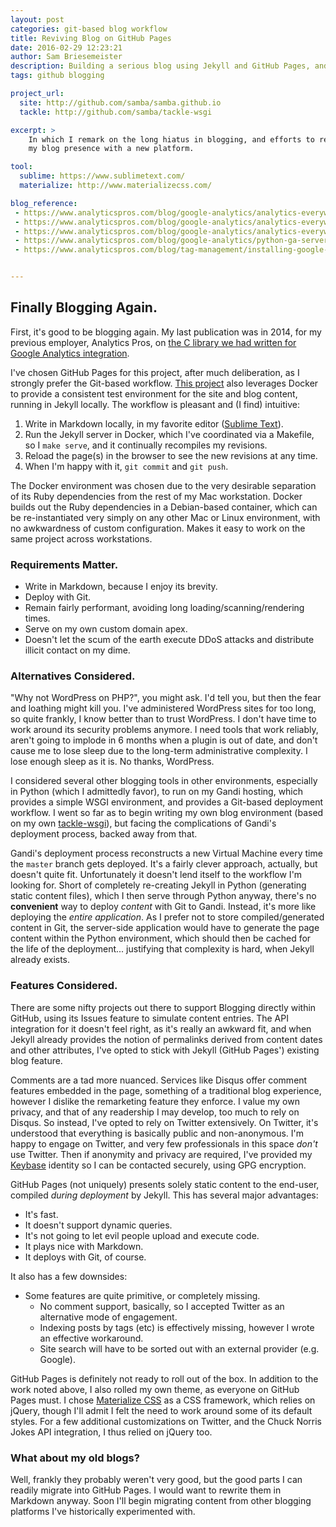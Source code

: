 ```yaml
---
layout: post
categories: git-based blog workflow
title: Reviving Blog on GitHub Pages
date: 2016-02-29 12:23:21
author: Sam Briesemeister
description: Building a serious blog using Jekyll and GitHub Pages, and the Git workflow.
tags: github blogging

project_url:
  site: http://github.com/samba/samba.github.io
  tackle: http://github.com/samba/tackle-wsgi

excerpt: >
    In which I remark on the long hiatus in blogging, and efforts to reinvigorate
    my blog presence with a new platform.

tool:
  sublime: https://www.sublimetext.com/
  materialize: http://www.materializecss.com/

blog_reference:
 - https://www.analyticspros.com/blog/google-analytics/analytics-everywhere-the-universal-measurement-protocol-c-library/
 - https://www.analyticspros.com/blog/google-analytics/analytics-everywhere-the-really-big-picture-cross-platform-measurement/
 - https://www.analyticspros.com/blog/google-analytics/analytics-everywhere-universal-analytics-library-for-php/
 - https://www.analyticspros.com/blog/google-analytics/python-ga-server-side-library/
 - https://www.analyticspros.com/blog/tag-management/installing-google-tag-manager-in-your-cms-hubspot-squarespace-and-others/


---
```


## Finally Blogging Again.

First, it's good to be blogging again. My last publication was in 2014, for my previous employer, Analytics Pros, on [the C library we had written for Google Analytics integration]({{page.blog_reference[0]}}).

I've chosen GitHub Pages for this project, after much deliberation, as I strongly prefer the Git-based workflow. [This project]({{page.project_url.site}}) also leverages Docker to provide a consistent test environment for the site and blog content, running in Jekyll locally. The workflow is pleasant and (I find) intuitive:

1. Write in Markdown locally, in my favorite editor ([Sublime Text]({{page.tool.sublime}})).
2. Run the Jekyll server in Docker, which I've coordinated via a Makefile, so I `make serve`, and it continually recompiles my revisions.
3. Reload the page(s) in the browser to see the new revisions at any time.
4. When I'm happy with it, `git commit` and `git push`.

The Docker environment was chosen due to the very desirable separation of its Ruby dependencies from the rest of my Mac workstation. Docker builds out the Ruby dependencies in a Debian-based container, which can be re-instantiated very simply on any other Mac or Linux environment, with no awkwardness of custom configuration. Makes it easy to work on the same project across workstations.

### Requirements Matter.

- Write in Markdown, because I enjoy its brevity.
- Deploy with Git.
- Remain fairly performant, avoiding long loading/scanning/rendering times.
- Serve on my own custom domain apex.
- Doesn't let the scum of the earth execute DDoS attacks and distribute illicit contact on my dime.

### Alternatives Considered.

"Why not WordPress on PHP?", you might ask. I'd tell you, but then the fear and loathing might kill you. I've administered WordPress sites for too long, so quite frankly, I know better than to trust WordPress. I don't have time to work around its security problems anymore. I need tools that work reliably, aren't going to implode in 6 months when a plugin is out of date, and don't cause me to lose sleep due to the long-term administrative complexity. I lose enough sleep as it is. No thanks, WordPress.

I considered several other blogging tools in other environments, especially in Python (which I admittedly favor), to run on my Gandi hosting, which provides a simple WSGI environment, and provides a Git-based deployment workflow. I went so far as to begin writing my own blog environment (based on my own [tackle-wsgi]({{page.project_url.tackle}})), but facing the complications of Gandi's deployment process, backed away from that.

Gandi's deployment process reconstructs a new Virtual Machine every time the `master` branch gets deployed. It's a fairly clever approach, actually, but doesn't quite fit. Unfortunately it doesn't lend itself to the workflow I'm looking for. Short of completely re-creating Jekyll in Python (generating static content files), which I then serve through Python anyway, there's no **convenient** way to deploy _content_ with Git to Gandi. Instead, it's more like deploying the _entire application_. As I prefer not to store compiled/generated content in Git, the server-side application would have to generate the page content within the Python environment, which should then be cached for the life of the deployment... justifying that complexity is hard, when Jekyll already exists.

### Features Considered.

There are some nifty projects out there to support Blogging directly within GitHub, using its Issues feature to simulate content entries. The API integration for it doesn't feel right, as it's really an awkward fit, and when Jekyll already provides the notion of permalinks derived from content dates and other attributes, I've opted to stick with Jekyll (GitHub Pages') existing blog feature.

Comments are a tad more nuanced. Services like Disqus offer comment features embedded in the page, something of a traditional blog experience, however I dislike the remarketing feature they enforce. I value my own privacy, and that of any readership I may develop, too much to rely on Disqus. So instead, I've opted to rely on Twitter extensively. On Twitter, it's understood that everything is basically public and non-anonymous. I'm happy to engage on Twitter, and very few professionals in this space _don't_ use Twitter. Then if anonymity and privacy are required, I've provided my [Keybase](http://keybase.io/samba/) identity so I can be contacted securely, using GPG encryption.

GitHub Pages (not uniquely) presents solely static content to the end-user, compiled _during deployment_ by Jekyll. This has several major advantages:

- It's fast.
- It doesn't support dynamic queries.
- It's not going to let evil people upload and execute code.
- It plays nice with Markdown.
- It deploys with Git, of course.

It also has a few downsides:

- Some features are quite primitive, or completely missing.
  - No comment support, basically, so I accepted Twitter as an alternative mode of engagement.
  - Indexing posts by tags (etc) is effectively missing, however I wrote an effective workaround.
  - Site search will have to be sorted out with an external provider (e.g. Google).

GitHub Pages is definitely not ready to roll out of the box. In addition to the work noted above, I also rolled my own theme, as everyone on GitHub Pages must. I chose [Materialize CSS]({{page.tool.materialize}}) as a CSS framework, which relies on jQuery, though I'll admit I felt the need to work around some of its default styles. For a few additional customizations on Twitter, and the Chuck Norris Jokes API integration, I thus relied on jQuery too.


### What about my old blogs?

Well, frankly they probably weren't very good, but the good parts I can readily migrate into GitHub Pages. I would want to rewrite them in Markdown anyway. Soon I'll begin migrating content from other blogging platforms I've historically experimented with.


